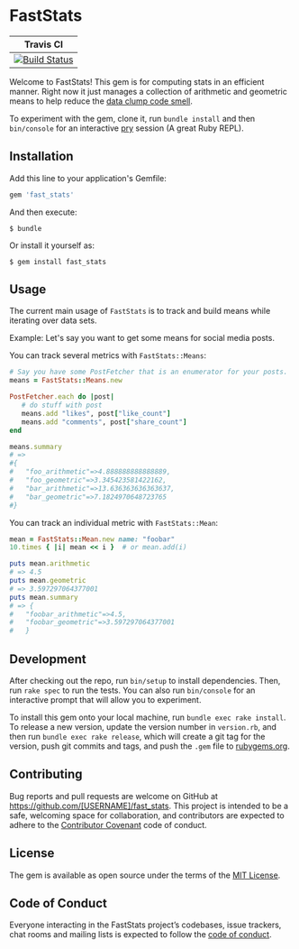 # FastStats

| Travis CI|
|----------|
| [![Build Status](https://travis-ci.org/kyle-rader/fast_stats.svg?branch=master)](https://travis-ci.org/kyle-rader/fast_stats) |

Welcome to FastStats!
This gem is for computing stats in an efficient manner. Right now it just manages a collection of arithmetic and geometric means to help reduce the [data clump code smell](https://sourcemaking.com/refactoring/smells/data-clumps).

To experiment with the gem, clone it, run `bundle install` and then `bin/console` for an interactive [pry](http://pryrepl.org/) session (A great Ruby REPL).


## Installation

Add this line to your application's Gemfile:

```ruby
gem 'fast_stats'
```

And then execute:

    $ bundle

Or install it yourself as:

    $ gem install fast_stats

## Usage

The current main usage of `FastStats` is to track and build means while iterating over data sets.

Example: Let's say you want to get some means for social media posts.

You can track several metrics with `FastStats::Means`:

```ruby
# Say you have some PostFetcher that is an enumerator for your posts.
means = FastStats::Means.new

PostFetcher.each do |post|
   # do stuff with post
   means.add "likes", post["like_count"]
   means.add "comments", post["share_count"]
end

means.summary
# =>
#{
#   "foo_arithmetic"=>4.888888888888889,
#   "foo_geometric"=>3.345423581422162,
#   "bar_arithmetic"=>13.636363636363637,
#   "bar_geometric"=>7.1824970648723765
#}

```

You can track an individual metric with `FastStats::Mean`:

```ruby
mean = FastStats::Mean.new name: "foobar"
10.times { |i| mean << i }  # or mean.add(i)

puts mean.arithmetic
# => 4.5
puts mean.geometric
# => 3.597297064377001
puts mean.summary
# => {
#   "foobar_arithmetic"=>4.5,
#   "foobar_geometric"=>3.597297064377001
#   }
```

## Development

After checking out the repo, run `bin/setup` to install dependencies. Then, run `rake spec` to run the tests. You can also run `bin/console` for an interactive prompt that will allow you to experiment.

To install this gem onto your local machine, run `bundle exec rake install`. To release a new version, update the version number in `version.rb`, and then run `bundle exec rake release`, which will create a git tag for the version, push git commits and tags, and push the `.gem` file to [rubygems.org](https://rubygems.org).

## Contributing

Bug reports and pull requests are welcome on GitHub at https://github.com/[USERNAME]/fast_stats. This project is intended to be a safe, welcoming space for collaboration, and contributors are expected to adhere to the [Contributor Covenant](http://contributor-covenant.org) code of conduct.

## License

The gem is available as open source under the terms of the [MIT License](https://opensource.org/licenses/MIT).

## Code of Conduct

Everyone interacting in the FastStats project’s codebases, issue trackers, chat rooms and mailing lists is expected to follow the [code of conduct](https://github.com/[USERNAME]/fast_stats/blob/master/CODE_OF_CONDUCT.md).
